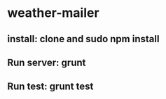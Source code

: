 weather-mailer
==============
## install: clone and sudo npm install
## Run server: grunt
## Run test: grunt test
